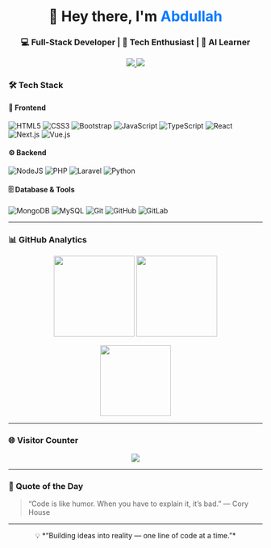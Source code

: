 <!-- Profile Header -->
<h1 align="center">👋 Hey there, I'm <span style="color:#007bff;">Abdullah</span></h1>
<h3 align="center">💻 Full-Stack Developer | 🚀 Tech Enthusiast | 🧠 AI Learner</h3>

<p align="center">
  <a href="https://facebook.com/abdullahdevai">
    <img src="https://img.shields.io/badge/Facebook-%231877F2.svg?style=flat&logo=Facebook&logoColor=white"/>
  </a>
  <a href="https://linkedin.com/in/abdullahai">
    <img src="https://img.shields.io/badge/LinkedIn-%230077B5.svg?style=flat&logo=linkedin&logoColor=white"/>
  </a>
</p>


### 🛠️ Tech Stack  

#### 🧩 Frontend  
![HTML5](https://img.shields.io/badge/html5-%23E34F26.svg?style=for-the-badge&logo=html5&logoColor=white)
![CSS3](https://img.shields.io/badge/css3-%231572B6.svg?style=for-the-badge&logo=css3&logoColor=white)
![Bootstrap](https://img.shields.io/badge/bootstrap-%238511FA.svg?style=for-the-badge&logo=bootstrap&logoColor=white)
![JavaScript](https://img.shields.io/badge/javascript-%23323330.svg?style=for-the-badge&logo=javascript&logoColor=%23F7DF1E)
![TypeScript](https://img.shields.io/badge/typescript-%23007ACC.svg?style=for-the-badge&logo=typescript&logoColor=white)
![React](https://img.shields.io/badge/react-%2320232a.svg?style=for-the-badge&logo=react&logoColor=%2361DAFB)
![Next.js](https://img.shields.io/badge/Next-black?style=for-the-badge&logo=next.js&logoColor=white)
![Vue.js](https://img.shields.io/badge/vue.js-%2335495e.svg?style=for-the-badge&logo=vuedotjs&logoColor=%234FC08D)

#### ⚙️ Backend  
![NodeJS](https://img.shields.io/badge/node.js-6DA55F?style=for-the-badge&logo=node.js&logoColor=white)
![PHP](https://img.shields.io/badge/php-%23777BB4.svg?style=for-the-badge&logo=php&logoColor=white)
![Laravel](https://img.shields.io/badge/laravel-%23FF2D20.svg?style=for-the-badge&logo=laravel&logoColor=white)
![Python](https://img.shields.io/badge/python-3670A0?style=for-the-badge&logo=python&logoColor=ffdd54)

#### 🗄️ Database & Tools  
![MongoDB](https://img.shields.io/badge/MongoDB-%234ea94b.svg?style=for-the-badge&logo=mongodb&logoColor=white)
![MySQL](https://img.shields.io/badge/mysql-4479A1.svg?style=for-the-badge&logo=mysql&logoColor=white)
![Git](https://img.shields.io/badge/git-%23F05033.svg?style=for-the-badge&logo=git&logoColor=white)
![GitHub](https://img.shields.io/badge/github-%23121011.svg?style=for-the-badge&logo=github&logoColor=white)
![GitLab](https://img.shields.io/badge/gitlab-%23181717.svg?style=for-the-badge&logo=gitlab&logoColor=white)

---

### 📊 GitHub Analytics  

<p align="center">
  <img src="https://github-readme-stats.vercel.app/api?username=abdullahdevai&theme=tokyonight&hide_border=true&include_all_commits=true&count_private=true" height="160px"/>
  <img src="https://github-readme-streak-stats.herokuapp.com/?user=abdullahdevai&theme=tokyonight&hide_border=true" height="160px"/>
</p>

<p align="center">
  <img src="https://github-readme-stats.vercel.app/api/top-langs/?username=abdullahdevai&layout=compact&theme=tokyonight&hide_border=true" height="140px"/>
</p>

---

### 🌐 Visitor Counter  
<p align="center">
  <a href="https://visitcount.itsvg.in">
    <img src="https://visitcount.itsvg.in/api?id=abdullahdevai&label=Profile%20Views&color=0&icon=5&pretty=true" />
  </a>
</p>

---

### 🧠 Quote of the Day  
> “Code is like humor. When you have to explain it, it’s bad.” — Cory House

---

<p align="center">
  💡 *“Building ideas into reality — one line of code at a time.”*
</p>

<!-- Created with ❤️ by Abdullah -->
